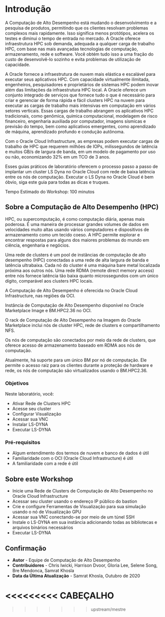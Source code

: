 # Introdução

A Computação de Alto Desempenho está mudando o desenvolvimento e a pesquisa de produtos, permitindo que os clientes resolvam problemas complexos mais rapidamente. Isso significa menos protótipos, acelera os testes e diminui o tempo de entrada no mercado. A Oracle oferece infraestrutura HPC sob demanda, adequada a qualquer carga de trabalho HPC, com base nas mais avançadas tecnologias de computação, armazenamento, rede e software. Você obtém tudo isso a uma fração do custo de desenvolvê-lo sozinho e evita problemas de utilização de capacidade.

A Oracle fornece a infraestrutura de nuvem mais elástica e escalável para executar seus aplicativos HPC. Com capacidade virtualmente ilimitada, engenheiros, pesquisadores e proprietários de sistemas HPC podem inovar além das limitações da infraestrutura HPC local. A Oracle oferece um conjunto integrado de serviços que fornece tudo o que é necessário para criar e gerenciar de forma rápida e fácil clusters HPC na nuvem para executar as cargas de trabalho mais intensivas em computação em vários setores verticais. Essas cargas de trabalho abrangem os aplicativos HPC tradicionais, como genômica, química computacional, modelagem de risco financeiro, engenharia auxiliada por computador, imagens sísmicas e previsão do tempo, bem como aplicativos emergentes, como aprendizado de máquina, aprendizado profundo e condução autônoma.

Com o Oracle Cloud Infrastructure, as empresas podem executar cargas de trabalho de HPC que requerem milhões de IOPs, milissegundos de latência e muitos GB/s de largura de banda, em um modelo de pagamento por uso ou não, economizando 32% em um TCO de 3 anos.

Esses guias práticos de laboratório oferecem o processo passo a passo de implantar um cluster LS Dyna no Oracle Cloud com rede de baixa latência entre os nós de computação. Executar o LS Dyna no Oracle Cloud é bem óbvio, siga este guia para todas as dicas e truques.

Tempo Estimado do Workshop: 100 minutos

## Sobre a Computação de Alto Desempenho (HPC)

HPC, ou supercomputação, é como computação diária, apenas mais poderosa. É uma maneira de processar grandes volumes de dados em velocidades muito altas usando vários computadores e dispositivos de armazenamento como um tecido coeso. A HPC permite explorar e encontrar respostas para alguns dos maiores problemas do mundo em ciência, engenharia e negócios.

Uma rede de clusters é um pool de instâncias de computação de alto desempenho (HPC) conectadas a uma rede de alta largura de banda e latência ultrabaixa. Cada nó do cluster é uma máquina bare metal localizada próxima aos outros nós. Uma rede RDMA (remote direct memory access) entre nós fornece latência tão baixa quanto microssegundos com um único dígito, comparável aos clusters HPC locais.

A Computação de Alto Desempenho é oferecida no Oracle Cloud Infrastructure, nas regiões da OCI.

Instância de Computação de Alto Desempenho disponível no Oracle Marketplace Image e BM.HPC2.36 no OCI.

O rack de Computação de Alto Desempenho na Imagem do Oracle Marketplace inclui nós de cluster HPC, rede de clusters e compartilhamento NFS.

Os nós de computação são conectados por meio da rede de clusters, que oferece acesso de armazenamento baseado em RDMA aos nós de computação.

Atualmente, há suporte para um único BM por nó de computação. Ele permite o acesso raiz para os clientes durante a proteção de hardware e rede, os nós de computação são virtualizados usando o BM.HPC2.36.

### Objetivos

Neste laboratório, você:

*   Ativar Rede de Clusters HPC
*   Acesse seu cluster
*   Configurar Visualização
*   Acessar sua VNC
*   Instalar LS-DYNA
*   Executar LS-DYNA

### Pré-requisitos

*   Algum entendimento dos termos de nuvem e banco de dados é útil
*   Familiaridade com o OCI (Oracle Cloud Infrastructure) é útil
*   A familiaridade com a rede é útil

## Sobre este Workshop

*   Inicie uma Rede de Clusters de Computação de Alto Desempenho no Oracle Cloud Infrastructure
*   Acessar seu cluster usando o endereço IP público do bastion
*   Crie e configure Ferramentas de Visualização para sua simulação usando o nó de Visualização GPU
*   Acessar sua VNC conectando-se por meio de um túnel SSH
*   Instale o LS-DYNA em sua instância adicionando todas as bibliotecas e arquivos binários necessários
*   Executar LS-DYNA

## Confirmação

*   **Autor** - Equipe de Computação de Alto Desempenho
*   **Contribuidores** - Chris Iwicki, Harrison Dvoor, Gloria Lee, Selene Song, Bre Mendonca, Samrat Khosla
*   **Data da Última Atualização** - Samrat Khosla, Outubro de 2020

# <<<<<<<<< CABEÇALHO

> > > > > > > upstream/mestre